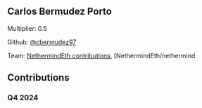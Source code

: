 
## Carlos Bermudez Porto
Multiplier: 0.5

Github: [@cbermudez97](https://github.com/cbermudez97)

Team: [NethermindEth contributions](https://github.com/cbermudez97?org=NethermindEth), [NethermindEth/nethermind

## Contributions

### Q4 2024

